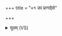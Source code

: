 +++
title = "०१ उप प्रागाद्देवो"

+++
<details><summary>मूलम् (VS)</summary>

उप॒ प्रागा॑द्दे॒वो अ॒ग्नी र॑क्षो॒हामी॑व॒चात॑नः। दह॒न्नप॑ द्वया॒विनो॑ यातु॒धाना॑न्किमी॒दिनः॑ ॥
</details>